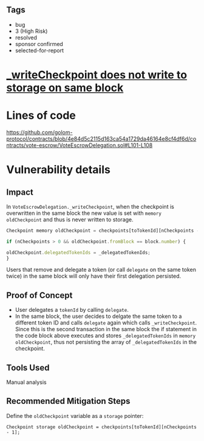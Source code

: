 ## Tags

- bug
- 3 (High Risk)
- resolved
- sponsor confirmed
- selected-for-report

# [_writeCheckpoint does not write to storage on same block](https://github.com/code-423n4/2022-07-golom-findings/issues/455) 

# Lines of code

https://github.com/golom-protocol/contracts/blob/4e84d5c2115d163ca54a1729da46164e8cf4df6d/contracts/vote-escrow/VoteEscrowDelegation.sol#L101-L108


# Vulnerability details

## Impact
In `VoteEscrowDelegation._writeCheckpoint`, when the checkpoint is overwritten in the same block the new value is set with `memory oldCheckpoint` and thus is never written to storage.

```javascript
Checkpoint memory oldCheckpoint = checkpoints[toTokenId][nCheckpoints - 1];

if (nCheckpoints > 0 && oldCheckpoint.fromBlock == block.number) {

oldCheckpoint.delegatedTokenIds = _delegatedTokenIds; 
}
```

Users that remove and delegate a token (or call `delegate` on the same token twice) in the same block will only have their first delegation persisted.

## Proof of Concept
- User delegates a `tokenId` by calling `delegate`.
- In the same block, the user decides to delgate the same token to a different token ID and calls `delegate` again which calls `_writeCheckpoint`.  Since this is the second transaction in the same block the if statement in the code block above executes and stores `_delegatedTokenIds` in `memory oldCheckpoint`, thus not persisting the array of `_delegatedTokenIds` in the checkpoint.

## Tools Used

Manual analysis

## Recommended Mitigation Steps
Define the `oldCheckpoint` variable as a `storage` pointer:

`Checkpoint storage oldCheckpoint = checkpoints[toTokenId][nCheckpoints - 1];`
